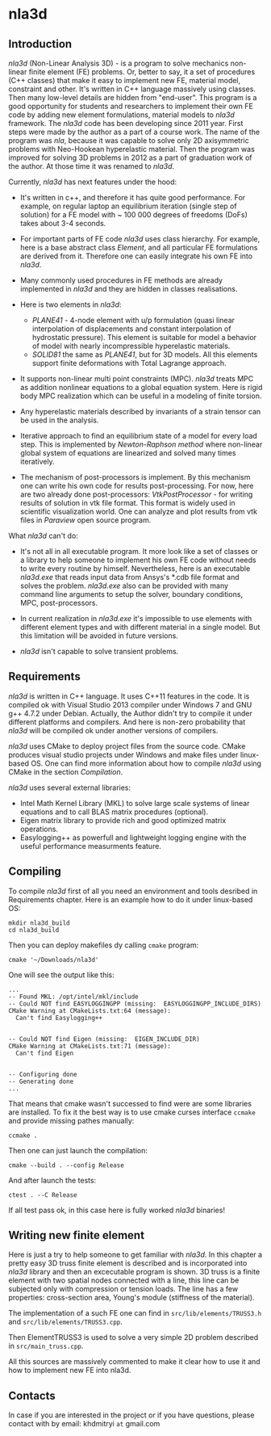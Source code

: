 # nla3d

## Introduction

_nla3d_ (Non-Linear Analysis 3D) - is a program to solve mechanics non-linear finite element (FE)
problems. Or, better to say, it a set of procedures (C++ classes) that make it easy to implement new
FE, material model, constraint and other. It's written in C++ language massively using classes. Then
many low-level details are hidden from "end-user". This program is a good opportunity for students
and researchers to implement their own FE code by adding new element formulations, material models
to _nla3d_ framework.  The _nla3d_ code has been developing since 2011 year. First steps were made
by the author as a part of a course work. The name of the program was _nla_, because it was capable
to solve only 2D axisymmetric problems with Neo-Hookean hyperelastic material. Then the program was
improved for solving 3D problems in 2012 as a part of graduation work of the author. At those time
it was renamed to _nla3d_.

Currently, _nla3d_ has next features under the hood: 

  * It's written in c++, and therefore it has quite good performance. For example, on regular laptop
    an equilibrium iteration (single step of solution) for a FE model with ~ 100 000 degrees of
freedoms (DoFs) takes about 3-4 seconds.

  * For important parts of FE code _nla3d_ uses class hierarchy. For example, here is a base
    abstract class _Element_, and all particular FE formulations are derived from it. Therefore one
can easily integrate his own FE into _nla3d_.

  * Many commonly used procedures in FE methods are already implemented in _nla3d_ and they are
    hidden in classes realisations.

  * Here is two elements in _nla3d_:
    - *PLANE41* - 4-node element with u/p formulation (quasi linear
    interpolation of displacements and constant interpolation of hydrostatic pressure). This element
is suitable for model a behavior of model with nearly incompressible hyperelastic materials.
    - *SOLID81* the same as *PLANE41*, but for 3D models. All this elements support finite deformations with Total
  Lagrange approach.

  * It supports non-linear multi point constraints (MPC). _nla3d_ treats MPC as addition nonlinear
    equations to a global equation system. Here is rigid body MPC realization which can be useful in
a modeling of finite torsion.

  * Any hyperelastic materials described by invariants of a strain tensor can be used in the analysis.

  * Iterative approach to find an equilibrium state of a model for every load step. This is
    implemented by _Newton-Raphson method_ where non-linear global system of equations are linearized
and solved many times iteratively.

  * The mechanism of post-processors is implement. By this mechanism one can write his own code for
    results post-processing. For now, here are two already done post-processors: _VtkPostProcessor_ -
for writing results of solution in vtk file format. This format is widely used in scientific
visualization world.  One can analyze and plot results from vtk files in _Paraview_ open source
program.

What _nla3d_ can't do:

  * It's not all in all executable program. It more look like a set of classes or a library to help
    someone to implement his own FE code without needs to write every routine by himself.
Nevertheless, here is an executable _nla3d.exe_ that reads input data from Ansys's *.cdb file format
and solves the problem. _nla3d.exe_ also can be provided with many command line arguments to setup the
solver, boundary conditions, MPC, post-processors.

  * In current realization in _nla3d.exe_ it's impossible to use elements with different element types
    and with different material in a single model. But this limitation will be avoided in future
versions.

  * _nla3d_ isn't capable to solve transient problems.

## Requirements

_nla3d_ is written in C++ language. It uses C++11 features in the code. It is compiled ok with Visual
Studio 2013 compiler under Windows 7 and GNU g++ 4.7.2 under Debian. Actually, the Author didn't try
to compile it under different platforms and compilers. And here is non-zero probability that _nla3d_
will be compiled ok under another versions of compilers.

_nla3d_ uses CMake to deploy project files from the source code. CMake produces visual studio projects
under Windows and make files under linux-based OS. One can find more information about how to
compile _nla3d_ using CMake in the section *Compilation*.

_nla3d_ uses several external libraries:

  * Intel Math Kernel Library (MKL) to solve large scale systems of linear equations and to call BLAS
    matrix procedures (optional).
  * Eigen matrix library to provide rich and good optimized matrix operations.
  * Easylogging++ as powerfull and lightweight logging engine with the useful performance measurments
    feature.

## Compiling

To compile _nla3d_ first of all you need an environment and tools desribed in Requirements chapter.
Here is an example how to do it under linux-based OS:

```
mkdir nla3d_build
cd nla3d_build
```

Then you can deploy makefiles dy calling ```cmake``` program:

```
cmake '~/Downloads/nla3d'
```

One will see the output like this:

```
...
-- Found MKL: /opt/intel/mkl/include  
-- Could NOT find EASYLOGGINGPP (missing:  EASYLOGGINGPP_INCLUDE_DIRS) 
CMake Warning at CMakeLists.txt:64 (message):
  Can't find Easylogging++


-- Could NOT find Eigen (missing:  EIGEN_INCLUDE_DIR) 
CMake Warning at CMakeLists.txt:71 (message):
  Can't find Eigen


-- Configuring done
-- Generating done
...
```

That means that cmake wasn't successed to find were are some libraries are installed. To fix it the
best way is to use cmake curses interface ```ccmake``` and provide missing pathes manually:

```
ccmake .
```

Then one can just launch the compilation:

```
cmake --build . --config Release 
```

And after launch the tests:

```
ctest . --C Release
```

If all test pass ok, in this case here is fully worked _nla3d_ binaries!
 
## Writing new finite element

Here is just a try to help someone to get familiar with _nla3d_. In this chapter a pretty easy 3D
truss finite element is described and is incorporated into _nla3d_ library and then an excecutable
program is shown. 3D truss is a finite element with two spatial nodes connected with a line, this
line can be subjected only with compression or tension loads. The line has a few properties:
cross-section area, Young's module (stiffness of the material).

The implementation of a such FE one can find in ```src/lib/elements/TRUSS3.h``` and ```src/lib/elements/TRUSS3.cpp```.

Then ElementTRUSS3 is used to solve a very simple 2D problem described in ```src/main_truss.cpp```.

All this sources are massively commented to make it clear how to use it and how to implement new FE
into nla3d.

## Contacts

In case if you are interested in the project or if you have questions, please contact with by email:
khdmitryi ```at``` gmail.com
